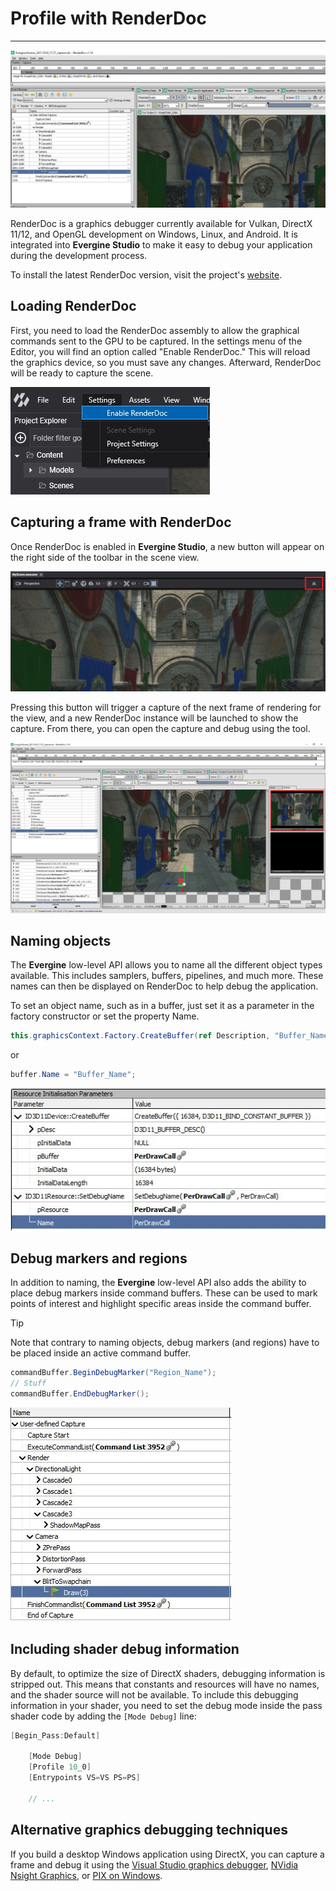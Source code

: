 # Profile with RenderDoc

---
![Graphics](images/RenderDoc_0.jpg)

RenderDoc is a graphics debugger currently available for Vulkan, DirectX 11/12, and OpenGL development on Windows, Linux, and Android. It is integrated into **Evergine Studio** to make it easy to debug your application during the development process.

To install the latest RenderDoc version, visit the project's [website](https://renderdoc.org/).

## Loading RenderDoc

First, you need to load the RenderDoc assembly to allow the graphical commands sent to the GPU to be captured. In the settings menu of the Editor, you will find an option called "Enable RenderDoc." This will reload the graphics device, so you must save any changes. Afterward, RenderDoc will be ready to capture the scene.

![Graphics](images/RenderDoc_1.jpg)

## Capturing a frame with RenderDoc

Once RenderDoc is enabled in **Evergine Studio**, a new button will appear on the right side of the toolbar in the scene view.

![Graphics](images/RenderDoc_2.jpg)

Pressing this button will trigger a capture of the next frame of rendering for the view, and a new RenderDoc instance will be launched to show the capture. From there, you can open the capture and debug using the tool.

![Graphics](images/RenderDoc_3.jpg)

## Naming objects

The **Evergine** low-level API allows you to name all the different object types available. This includes samplers, buffers, pipelines, and much more. These names can then be displayed on RenderDoc to help debug the application.

To set an object name, such as in a buffer, just set it as a parameter in the factory constructor or set the property Name.

```csharp
this.graphicsContext.Factory.CreateBuffer(ref Description, "Buffer_Name");
```

or

```csharp
buffer.Name = "Buffer_Name";
```

![Graphics](images/RenderDoc_4.jpg)

## Debug markers and regions

In addition to naming, the **Evergine** low-level API also adds the ability to place debug markers inside command buffers. These can be used to mark points of interest and highlight specific areas inside the command buffer.

> [!Tip]
> Note that contrary to naming objects, debug markers (and regions) have to be placed inside an active command buffer.

```csharp
commandBuffer.BeginDebugMarker("Region_Name");
// Stuff
commandBuffer.EndDebugMarker();
```

![Graphics](images/RenderDoc_5.jpg)

## Including shader debug information

By default, to optimize the size of DirectX shaders, debugging information is stripped out. This means that constants and resources will have no names, and the shader source will not be available. To include this debugging information in your shader, you need to set the debug mode inside the pass shader code by adding the `[Mode Debug]` line:

```csharp
[Begin_Pass:Default]

    [Mode Debug]
    [Profile 10_0]
    [Entrypoints VS=VS PS=PS]

    // ...
```

## Alternative graphics debugging techniques

If you build a desktop Windows application using DirectX, you can capture a frame and debug it using the [Visual Studio graphics debugger](https://docs.microsoft.com/en-us/visualstudio/debugger/graphics/visual-studio-graphics-diagnostics?view=vs-2019), [NVidia Nsight Graphics](https://developer.nvidia.com/nsight-graphics), or [PIX on Windows](https://devblogs.microsoft.com/pix/introduction/).